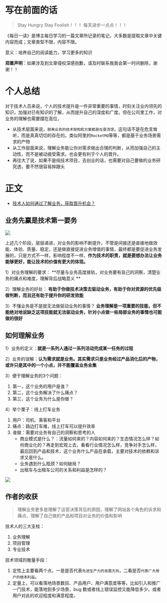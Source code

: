 # 写在前面的话
> Stay Hungry Stay Foolish！！！
> 每天进步一点点！！！

《每日一读》是博主每日学习的一篇文章所记录的笔记，大多数是提取文章中关键内容而成；文章类型不限，内容不限。

意义：培养自己的阅读能力，学习更多的知识

**郑重声明**：如果涉及到文章侵权深感抱歉，请及时联系我我会第一时间删除，谢谢！！

# 个人总结
对于技术人员来说，个人的技术提升是一件非常重要的事情，时刻关注业内领先的知识，加强对已有知识的了解，从而提升自己的深度和广度。但在公司里工作，对业务的理解也需要摆在高位，

- 从技术层面来说，`脱离业务的技术架构和方案都是在耍流氓`，这句话不是在危言耸听，而是真真切切的存在的。类似阿里的`RocketMQ`等等，都是基于业务场景需求的产物
- 从工作层面来说，理解业务能让你对需求做出合理的判断，从而加强自己的主动性，而不是被动接受需求。也会更有利于个人的晋升。
- 再往大了说，如果不是纯技术项目，去创业的话，也需要对自己要做的业务研究透，要不然很容易摔跟头

# 正文

- [技术人如何通过了解业务，获取晋升机会？](https://www.infoq.cn/article/mmQ0Hfm9OrPOF_Rhxux5)

## 业务先赢是技术第一要务

![](https://upload-images.jianshu.io/upload_images/4589271-0d2046ef14e28f3f.png?imageMogr2/auto-orient/strip%7CimageView2/2/w/1240)


上述几个阶段，层层递进，对业务的影响不断提升，不管是间接还是直接地做效能、体验、质量、稳定，还是做直接促进业务增值的事情，最终都是要促进业务发展的，只是方式不一样，影响程度不一样，**作为技术的职责，就是要想办法让业务能够更好，能让技术的价值有更大的体现。**

1）对业务理解的要求：
**尽量与业务高度接轨，对业务要有自己的洞察，清楚业务的痛点和难度，理解背后战略意义 ** 

2）理解业务的好处：
**有助于你做技术决策去驱动业务，有助于你对资源的优先级做判断，而且还有助于提升你的研发效能**

3）不懂业务是不是就无法做驱动业务的事情？
**业务理解是一项重要的技能，但不能绝对地说缺乏这项技能就无法驱动业务，针对小点做一些局部业务的事情也可能做的很好**

## 如何理解业务

1）业务的定义：**就是一系列人通过一系列活动完成某一任务的过程**

2）业务的误解：**认为需求就是业务。其实需求只是业务经过产品消化后的产物，或许只是其中的一个小点，并不能覆盖业务全集**

3）便于理解业务的3个问题：
1. 第一，这个业务的用户是谁？
2. 第二，这个业务解决了什么痛点？
3. 第三，这个业务为什么是你做？

4）举个栗子：线上打车业务
1. 用户：司机、乘客和平台
2. 痛点：路边打车难，线上打车可以提升效率
3. 谁做：需要对业务有自己的洞察和思考的人
    - 商业模式是什么？：流量如何来的？内容如何来的？生态情况怎么样？如何商业化的？再走到宏观上去，看看行业情况怎么样，竞争对手怎么样，最后回到产品和技术，这个业务什么产品在承载，主要对技术的依赖和诉求又是什么。
    - 业务遇到什么瓶颈？如何破局？
    - 出租车与出租车公司的关系和利益是怎样的？


![](https://upload-images.jianshu.io/upload_images/4589271-955afa8e94ffbd17.png?imageMogr2/auto-orient/strip%7CimageView2/2/w/1240)


## 作者的收获
> 理解业务更多是理解了运营决策背后的原因，理解了网站各个角色的诉求和痛点，理解了自己做的产品和项目对业务的价值和影响

技术人的三大支柱：
1. 业务理解
2. 项目管理
3. 专业技术

技术领域的衡量手段：
1. 定性上主要看两个点，一是是否代表`先进生产力的发展方向`，二看是否`代表广大用户的根本利益`。
2. 定量上，可以看落地场景数目、产品用户、用户满意度等等，比如引入和推广一门技术，能落地到多少场景，bug 数或者线上错误监控又能降低多少，或者用户对此的欢迎程度和满意程度。